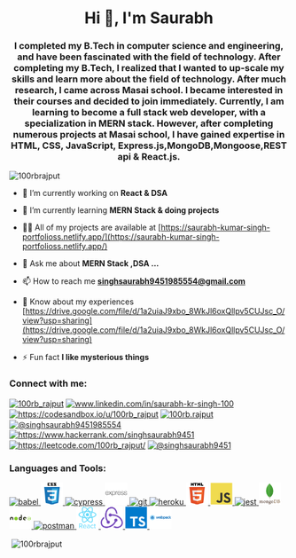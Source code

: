 <h1 align="center">Hi 👋, I'm Saurabh</h1>
<h3 align="center"> I completed my B.Tech in computer science and engineering, and have been fascinated with the field of technology. After completing my B.Tech, I realized that I wanted to up-scale my skills and learn more about the field of technology. After much research, I came across Masai school. I became interested in their courses and decided to join immediately. Currently, I am learning to become a full stack web developer, with a specialization in MERN stack. However, after completing numerous projects at Masai school, I have gained expertise in HTML, CSS, JavaScript, Express.js,MongoDB,Mongoose,REST api & React.js. </h3>

<p align="left"> <img src="https://komarev.com/ghpvc/?username=100rbrajput&label=Profile%20views&color=0e75b6&style=flat" alt="100rbrajput" /> </p>

- 🔭 I’m currently working on **React & DSA**

- 🌱 I’m currently learning **MERN Stack & doing projects**

- 👨‍💻 All of my projects are available at [https://saurabh-kumar-singh-portfolioss.netlify.app/](https://saurabh-kumar-singh-portfolioss.netlify.app/)

- 💬 Ask me about **MERN Stack ,DSA ...**

- 📫 How to reach me **singhsaurabh9451985554@gmail.com**

- 📄 Know about my experiences [https://drive.google.com/file/d/1a2uiaJ9xbo_8WkJl6oxQllpv5CUJsc_O/view?usp=sharing](https://drive.google.com/file/d/1a2uiaJ9xbo_8WkJl6oxQllpv5CUJsc_O/view?usp=sharing)

- ⚡ Fun fact **I like mysterious things**

<h3 align="left">Connect with me:</h3>
<p align="left">
<a href="https://twitter.com/100rb_rajput" target="blank"><img align="center" src="https://raw.githubusercontent.com/rahuldkjain/github-profile-readme-generator/master/src/images/icons/Social/twitter.svg" alt="100rb_rajput" height="30" width="40" /></a>
<a href="https://www.linkedin.com/in/saurabh-kumar-singh-153909195/" target="blank"><img align="center" src="https://raw.githubusercontent.com/rahuldkjain/github-profile-readme-generator/master/src/images/icons/Social/linked-in-alt.svg" alt="www.linkedin.com/in/saurabh-kr-singh-100" height="30" width="40" /></a>
<a href="https://codesandbox.com/https://codesandbox.io/u/100rb_rajput" target="blank"><img align="center" src="https://raw.githubusercontent.com/rahuldkjain/github-profile-readme-generator/master/src/images/icons/Social/codesandbox.svg" alt="https://codesandbox.io/u/100rb_rajput" height="30" width="40" /></a>
<a href="https://instagram.com/100rb.rajput" target="blank"><img align="center" src="https://raw.githubusercontent.com/rahuldkjain/github-profile-readme-generator/master/src/images/icons/Social/instagram.svg" alt="100rb.rajput" height="30" width="40" /></a>
<a href="https://medium.com/@singhsaurabh9451985554" target="blank"><img align="center" src="https://raw.githubusercontent.com/rahuldkjain/github-profile-readme-generator/master/src/images/icons/Social/medium.svg" alt="@singhsaurabh9451985554" height="30" width="40" /></a>
<a href="https://www.hackerrank.com/https://www.hackerrank.com/singhsaurabh9451" target="blank"><img align="center" src="https://raw.githubusercontent.com/rahuldkjain/github-profile-readme-generator/master/src/images/icons/Social/hackerrank.svg" alt="https://www.hackerrank.com/singhsaurabh9451" height="30" width="40" /></a>
<a href="https://www.leetcode.com/https://leetcode.com/100rb_rajput/" target="blank"><img align="center" src="https://raw.githubusercontent.com/rahuldkjain/github-profile-readme-generator/master/src/images/icons/Social/leet-code.svg" alt="https://leetcode.com/100rb_rajput/" height="30" width="40" /></a>
<a href="https://www.hackerearth.com/@singhsaurabh9451" target="blank"><img align="center" src="https://raw.githubusercontent.com/rahuldkjain/github-profile-readme-generator/master/src/images/icons/Social/hackerearth.svg" alt="@singhsaurabh9451" height="30" width="40" /></a>
</p>

<h3 align="left">Languages and Tools:</h3>
<p align="left"> <a href="https://babeljs.io/" target="_blank" rel="noreferrer"> <img src="https://www.vectorlogo.zone/logos/babeljs/babeljs-icon.svg" alt="babel" width="40" height="40"/> </a> <a href="https://www.w3schools.com/css/" target="_blank" rel="noreferrer"> <img src="https://raw.githubusercontent.com/devicons/devicon/master/icons/css3/css3-original-wordmark.svg" alt="css3" width="40" height="40"/> </a> <a href="https://www.cypress.io" target="_blank" rel="noreferrer"> <img src="https://raw.githubusercontent.com/simple-icons/simple-icons/6e46ec1fc23b60c8fd0d2f2ff46db82e16dbd75f/icons/cypress.svg" alt="cypress" width="40" height="40"/> </a> <a href="https://expressjs.com" target="_blank" rel="noreferrer"> <img src="https://raw.githubusercontent.com/devicons/devicon/master/icons/express/express-original-wordmark.svg" alt="express" width="40" height="40"/> </a> <a href="https://git-scm.com/" target="_blank" rel="noreferrer"> <img src="https://www.vectorlogo.zone/logos/git-scm/git-scm-icon.svg" alt="git" width="40" height="40"/> </a> <a href="https://heroku.com" target="_blank" rel="noreferrer"> <img src="https://www.vectorlogo.zone/logos/heroku/heroku-icon.svg" alt="heroku" width="40" height="40"/> </a> <a href="https://www.w3.org/html/" target="_blank" rel="noreferrer"> <img src="https://raw.githubusercontent.com/devicons/devicon/master/icons/html5/html5-original-wordmark.svg" alt="html5" width="40" height="40"/> </a> <a href="https://developer.mozilla.org/en-US/docs/Web/JavaScript" target="_blank" rel="noreferrer"> <img src="https://raw.githubusercontent.com/devicons/devicon/master/icons/javascript/javascript-original.svg" alt="javascript" width="40" height="40"/> </a> <a href="https://jestjs.io" target="_blank" rel="noreferrer"> <img src="https://www.vectorlogo.zone/logos/jestjsio/jestjsio-icon.svg" alt="jest" width="40" height="40"/> </a> <a href="https://www.mongodb.com/" target="_blank" rel="noreferrer"> <img src="https://raw.githubusercontent.com/devicons/devicon/master/icons/mongodb/mongodb-original-wordmark.svg" alt="mongodb" width="40" height="40"/> </a> <a href="https://nodejs.org" target="_blank" rel="noreferrer"> <img src="https://raw.githubusercontent.com/devicons/devicon/master/icons/nodejs/nodejs-original-wordmark.svg" alt="nodejs" width="40" height="40"/> </a> <a href="https://postman.com" target="_blank" rel="noreferrer"> <img src="https://www.vectorlogo.zone/logos/getpostman/getpostman-icon.svg" alt="postman" width="40" height="40"/> </a> <a href="https://reactjs.org/" target="_blank" rel="noreferrer"> <img src="https://raw.githubusercontent.com/devicons/devicon/master/icons/react/react-original-wordmark.svg" alt="react" width="40" height="40"/> </a> <a href="https://redux.js.org" target="_blank" rel="noreferrer"> <img src="https://raw.githubusercontent.com/devicons/devicon/master/icons/redux/redux-original.svg" alt="redux" width="40" height="40"/> </a> <a href="https://www.typescriptlang.org/" target="_blank" rel="noreferrer"> <img src="https://raw.githubusercontent.com/devicons/devicon/master/icons/typescript/typescript-original.svg" alt="typescript" width="40" height="40"/> </a> <a href="https://webpack.js.org" target="_blank" rel="noreferrer"> <img src="https://raw.githubusercontent.com/devicons/devicon/d00d0969292a6569d45b06d3f350f463a0107b0d/icons/webpack/webpack-original-wordmark.svg" alt="webpack" width="40" height="40"/> </a> </p>

<p></p>

<p>&nbsp;<img align="center" src="https://github-readme-stats.vercel.app/api?username=100rbrajput&show_icons=true&locale=en" alt="100rbrajput" /></p>
